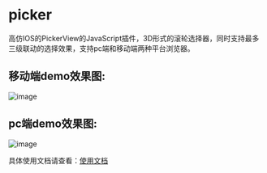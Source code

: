 # picker
高仿IOS的PickerView的JavaScript插件，3D形式的滚轮选择器，同时支持最多三级联动的选择效果，支持pc端和移动端两种平台浏览器。

移动端demo效果图:
-
![image](https://github.com/laden666666/picker/blob/master/docs/images/mobileDemo.gif)

pc端demo效果图:
-
![image](https://github.com/laden666666/picker/blob/master/docs/images/pcDemo.gif)

具体使用文档请查看：[使用文档](https://github.com/laden666666/picker/blob/master/docs/doc.md)